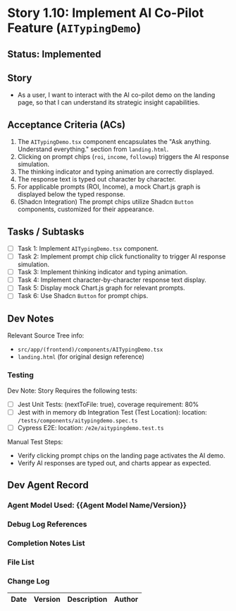 # Story 1.10: Implement AI Co-Pilot Feature (`AITypingDemo`)

## Status: Implemented

## Story

- As a user, I want to interact with the AI co-pilot demo on the landing page, so that I can understand its strategic insight capabilities.

## Acceptance Criteria (ACs)

1.  The `AITypingDemo.tsx` component encapsulates the "Ask anything. Understand everything." section from `landing.html`.
2.  Clicking on prompt chips (`roi`, `income`, `followup`) triggers the AI response simulation.
3.  The thinking indicator and typing animation are correctly displayed.
4.  The response text is typed out character by character.
5.  For applicable prompts (ROI, Income), a mock Chart.js graph is displayed below the typed response.
6.  (Shadcn Integration) The prompt chips utilize Shadcn `Button` components, customized for their appearance.

## Tasks / Subtasks

- [ ] Task 1: Implement `AITypingDemo.tsx` component.
- [ ] Task 2: Implement prompt chip click functionality to trigger AI response simulation.
- [ ] Task 3: Implement thinking indicator and typing animation.
- [ ] Task 4: Implement character-by-character response text display.
- [ ] Task 5: Display mock Chart.js graph for relevant prompts.
- [ ] Task 6: Use Shadcn `Button` for prompt chips.

## Dev Notes

Relevant Source Tree info:
- `src/app/(frontend)/components/AITypingDemo.tsx`
- `landing.html` (for original design reference)

### Testing

Dev Note: Story Requires the following tests:

- [ ] Jest Unit Tests: (nextToFile: true), coverage requirement: 80%
- [ ] Jest with in memory db Integration Test (Test Location): location: `/tests/components/aitypingdemo.spec.ts`
- [ ] Cypress E2E: location: `/e2e/aitypingdemo.test.ts`

Manual Test Steps:
- Verify clicking prompt chips on the landing page activates the AI demo.
- Verify AI responses are typed out, and charts appear as expected.

## Dev Agent Record

### Agent Model Used: {{Agent Model Name/Version}}

### Debug Log References

### Completion Notes List

### File List

### Change Log

| Date | Version | Description | Author |
| :--- | :------ | :---------- | :----- |
